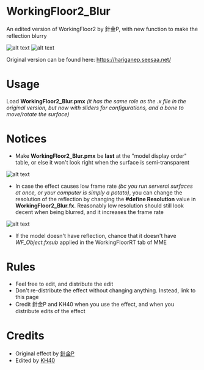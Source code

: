 # WorkingFloor2_Blur
An edited version of WorkingFloor2 by 針金P, with new function to make the reflection blurry

<img src="https://i.imgur.com/mLs179t.png" alt="alt text">
<img src="https://i.imgur.com/B79afGg.png" alt="alt text">

Original version can be found here: https://hariganep.seesaa.net/

# Usage
Load **WorkingFloor2_Blur.pmx** *(it has the same role as the .x file in the original version, but now with sliders for configurations, and a bone to move/rotate the surface)*

# Notices
- Make **WorkingFloor2_Blur.pmx** be **last** at the "model display order" table, or else it won't look right when the surface is semi-transparent

<img src="https://i.imgur.com/L57jHvI.png" alt="alt text">

- In case the effect causes low frame rate *(bc you run serveral surfaces at once, or your computer is simply a potato)*, you can change the resolution of the reflection by changing the **#define Resolution** value in **WorkingFloor2_Blur.fx**. Reasonably low resolution should still look decent when being blurred, and it increases the frame rate

<img src="https://i.imgur.com/SjuZNzH.png" alt="alt text">

- If the model doesn't have reflection, chance that it doesn't have *WF_Object.fxsub* applied in the WorkingFloorRT tab of MME

# Rules
- Feel free to edit, and distribute the edit
- Don't re-distribute the effect without changing anything. Instead, link to this page
- Credit 針金P and KH40 when you use the effect, and when you distribute edits of the effect

# Credits
- Original effect by [針金P](https://twitter.com/hariganep)
- Edited by [KH40](https://twitter.com/khoast40)
